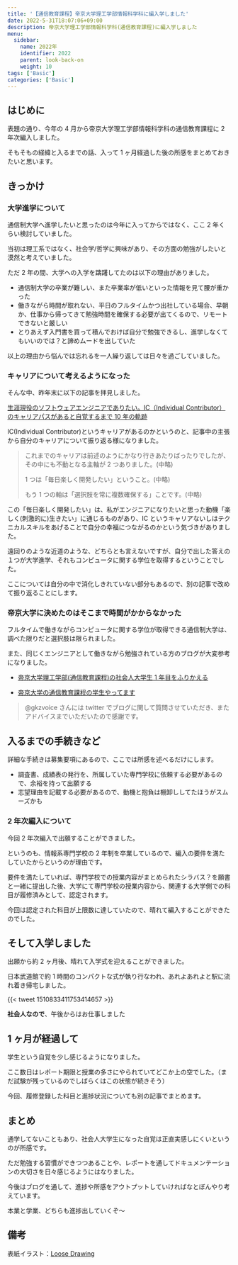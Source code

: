 ```yaml
---
title: '【通信教育課程】帝京大学理工学部情報科学科に編入学しました'
date: 2022-5-31T18:07:06+09:00
description: 帝京大学理工学部情報科学科(通信教育課程)に編入学しました
menu:
  sidebar:
    name: 2022年
    identifier: 2022
    parent: look-back-on
    weight: 10
tags: ['Basic']
categories: ['Basic']
---
```


## はじめに

表題の通り、今年の 4 月から帝京大学理工学部情報科学科の通信教育課程に 2 年次編入しました。

そもそもの経緯と入るまでの話、入って 1 ヶ月経過した後の所感をまとめておきたいと思います。

## きっかけ

### 大学進学について

通信制大学へ進学したいと思ったのは今年に入ってからではなく、ここ 2 年くらい検討していました。

当初は理工系ではなく、社会学/哲学に興味があり、その方面の勉強がしたいと漠然と考えていました。

ただ 2 年の間、大学への入学を躊躇してたのは以下の理由がありました。

- 通信制大学の卒業が難しい、また卒業率が低いといった情報を見て腰が重かった
- 働きながら時間が取れない、平日のフルタイムかつ出社している場合、早朝か、仕事から帰ってきて勉強時間を確保する必要が出てくるので、リモートできないと厳しい
- とりあえず入門書を買って積んでおけば自分で勉強できるし、進学しなくてもいいのでは？と諦めムードを出していた

以上の理由から悩んでは忘れるを一人繰り返しては日々を過ごしていました。

### キャリアについて考えるようになった

そんな中、昨年末に以下の記事を拝見しました。

[生涯現役のソフトウェアエンジニアでありたい。IC（Individual Contributor）のキャリアパスがあると自覚するまで 10 年の軌跡](https://engineer-lab.findy-code.io/gfx)

IC(Individual Contributor)というキャリアがあるのかというのと、記事中の主張から自分のキャリアについて振り返る様になりました。

> これまでのキャリアは前述のようにかなり行きあたりばったりでしたが、その中にも不動となる主軸が 2 つありました。(中略)
>
> 1 つは「毎日楽しく開発したい」ということ。(中略)
>
> もう 1 つの軸は「選択肢を常に複数確保する」ことです。(中略)

この「毎日楽しく開発したい」は、私がエンジニアになりたいと思った動機「楽しく(刺激的に)生きたい」に通じるものがあり、IC というキャリアないしはテクニカルスキルをあげることで自分の幸福につながるのかという気づきがありました。

遠回りのような近道のような、どちらとも言えないですが、自分で出した答えの１つが大学進学、それもコンピュータに関する学位を取得するということでした。

ここについては自分の中で消化しきれていない部分もあるので、別の記事で改めて振り返ることにします。

### 帝京大学に決めたのはそこまで時間がかからなかった

フルタイムで働きながらコンピュータに関する学位が取得できる通信制大学は、調べた限りだと選択肢は限られました。

また、同じくエンジニアとして働きながら勉強されている方のブログが大変参考になりました。

- [帝京大学理工学部(通信教育課程)の社会人大学生 1 年目をふりかえる](https://gkzz.dev/posts/sophomore-voice/)

- [帝京大学の通信教育課程の学生やってます](https://bnpb.hatenablog.com/entry/2019/05/26/135022)

> @gkzvoice さんには twitter でブログに関して質問させていただき、またアドバイスまでいただいたので感謝です。

## 入るまでの手続きなど

詳細な手続きは募集要項にあるので、ここでは所感を述べるだけにします。

- 調査書、成績表の発行を、所属していた専門学校に依頼する必要があるので、余裕を持って出願する
- 志望理由を記載する必要があるので、動機と抱負は棚卸ししてたほうがスムーズかも

### 2 年次編入について

今回 2 年次編入で出願することができました。

というのも、情報系専門学校の 2 年制を卒業しているので、編入の要件を満たしていたからというのが理由です。

要件を満たしていれば、専門学校での授業内容がまとめられたシラバス？を願書と一緒に提出した後、大学にて専門学校の授業内容から、関連する大学側での科目が履修済みとして、認定されます。

今回は認定された科目が上限数に達していたので、晴れて編入することができたのでした。

## そして入学しました

出願から約 2 ヶ月後、晴れて入学式を迎えることができました。

日本武道館で約 1 時間のコンパクトな式が執り行なわれ、あれよあれよと駅に流れ着き帰宅しました。

{{< tweet 1510833411753414657 >}}

**社会人なので**、午後からはお仕事しました

## 1 ヶ月が経過して

学生という自覚を少し感じるようになりました。

ここ数日はレポート期限と授業の多さにやられていてどこか上の空でした。（まだ試験が残っているのでしばらくはこの状態が続きそう）

今回、履修登録した科目と進捗状況についても別の記事でまとめます。

## まとめ

通学してないこともあり、社会人大学生になった自覚は正直実感しにくいというのが所感です。

ただ勉強する習慣ができつつあることや、レポートを通してドキュメンテーションの大切さを日々感じるようにはなりました。

今後はブログを通して、進捗や所感をアウトプットしていければなとぼんやり考えています。

本業と学業、どちらも進捗出していくぞ〜

## 備考

表紙イラスト：[Loose Drawing](https://loosedrawing.com/)
